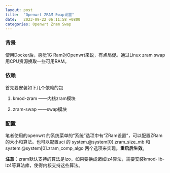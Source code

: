 ```yaml
---
layout: post
title:  "Openwrt ZRAM Swap设置"
date:   2023-09-22 06:11:58 +0800
categories: Openwrt Zram Swap
---
```


### 背景

使用Docker后，感觉1G Ram对Openwrt来说，有点局促。通过Linux zram swap 用CPU资源换取一些可用RAM。 

### 依赖

首先要安装如下几个依赖的包

1. kmod-zram ——内核zram模块

2. zram-swap ——swap模块

### 配置

笔者使用的openwrt 的系统菜单的“系统”选项中有“ZRam设置”，可以配置ZRam的大小和算法。也可以配置uci 的 system.@system[0].zram_size_mb 和system.@system[0].zram_comp_algo 两个选项来实现。**重启后生效**。

**注意**：zram默认支持的算法是lzo，如果要换成诸如lz4算法，需要安装kmod-lib-lz4等算法库，使得内核支持这些算法。 
